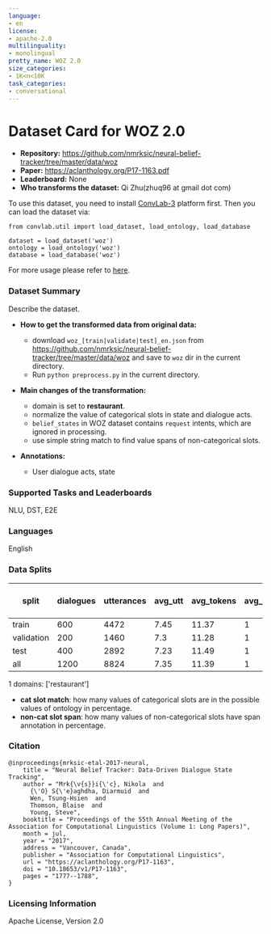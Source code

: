```yaml
---
language:
- en
license:
- apache-2.0
multilinguality:
- monolingual
pretty_name: WOZ 2.0
size_categories:
- 1K<n<10K
task_categories:
- conversational
---
```


# Dataset Card for WOZ 2.0

- **Repository:** https://github.com/nmrksic/neural-belief-tracker/tree/master/data/woz
- **Paper:** https://aclanthology.org/P17-1163.pdf
- **Leaderboard:** None
- **Who transforms the dataset:** Qi Zhu(zhuq96 at gmail dot com)

To use this dataset, you need to install [ConvLab-3](https://github.com/ConvLab/ConvLab-3) platform first. Then you can load the dataset via:
```
from convlab.util import load_dataset, load_ontology, load_database

dataset = load_dataset('woz')
ontology = load_ontology('woz')
database = load_database('woz')
```
For more usage please refer to [here](https://github.com/ConvLab/ConvLab-3/tree/master/data/unified_datasets).

### Dataset Summary

Describe the dataset.

- **How to get the transformed data from original data:** 
  - download `woz_[train|validate|test]_en.json` from https://github.com/nmrksic/neural-belief-tracker/tree/master/data/woz and save to `woz` dir in the current directory.
  - Run `python preprocess.py` in the current directory.
- **Main changes of the transformation:**
  - domain is set to **restaurant**.
  - normalize the value of categorical slots in state and dialogue acts.
  - `belief_states` in WOZ dataset contains `request` intents, which are ignored in processing.
  - use simple string match to find value spans of non-categorical slots.

- **Annotations:**
  - User dialogue acts, state

### Supported Tasks and Leaderboards

NLU, DST, E2E

### Languages

English

### Data Splits

| split      |   dialogues |   utterances |   avg_utt |   avg_tokens |   avg_domains |   cat slot match(state) | cat slot match(goal)   |   cat slot match(dialogue act) |   non-cat slot span(dialogue act) |
|------------|-------------|--------------|-----------|--------------|---------------|-------------------------|------------------------|--------------------------------|-----------------------------------|
| train      |         600 |         4472 |      7.45 |        11.37 |             1 |                     100 | -                      |                            100 |                             96.56 |
| validation |         200 |         1460 |      7.3  |        11.28 |             1 |                     100 | -                      |                            100 |                             95.52 |
| test       |         400 |         2892 |      7.23 |        11.49 |             1 |                     100 | -                      |                            100 |                             94.83 |
| all        |        1200 |         8824 |      7.35 |        11.39 |             1 |                     100 | -                      |                            100 |                             95.83 |

1 domains: ['restaurant']
- **cat slot match**: how many values of categorical slots are in the possible values of ontology in percentage.
- **non-cat slot span**: how many values of non-categorical slots have span annotation in percentage.

### Citation

```
@inproceedings{mrksic-etal-2017-neural,
    title = "Neural Belief Tracker: Data-Driven Dialogue State Tracking",
    author = "Mrk{\v{s}}i{\'c}, Nikola  and
      {\'O} S{\'e}aghdha, Diarmuid  and
      Wen, Tsung-Hsien  and
      Thomson, Blaise  and
      Young, Steve",
    booktitle = "Proceedings of the 55th Annual Meeting of the Association for Computational Linguistics (Volume 1: Long Papers)",
    month = jul,
    year = "2017",
    address = "Vancouver, Canada",
    publisher = "Association for Computational Linguistics",
    url = "https://aclanthology.org/P17-1163",
    doi = "10.18653/v1/P17-1163",
    pages = "1777--1788",
}
```

### Licensing Information

Apache License, Version 2.0
